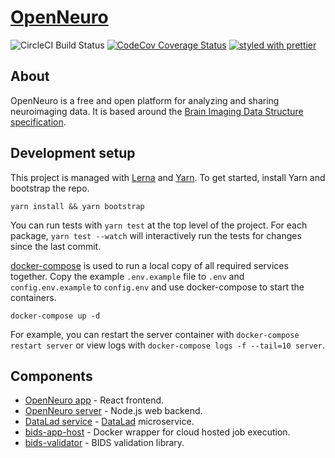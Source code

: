 # [OpenNeuro](https://openneuro.org)

![CircleCI Build Status](https://circleci.com/gh/OpenNeuroOrg/openneuro.png?circle-token=d1fa3abe9dd6db187f656da7e7063663a67a2b69&style=shield)
[![CodeCov Coverage Status](https://codecov.io/gh/OpenNeuroOrg/openneuro/branch/master/graph/badge.svg)](https://codecov.io/gh/OpenNeuroOrg/openneuro)
[![styled with prettier](https://img.shields.io/badge/styled_with-prettier-ff69b4.svg)](https://github.com/prettier/prettier)

## About

OpenNeuro is a free and open platform for analyzing and sharing neuroimaging data. It is based around the [Brain Imaging Data Structure specification](http://bids.neuroimaging.io/).

## Development setup

This project is managed with [Lerna](https://lernajs.io/) and [Yarn](https://yarnpkg.com/). To get started, install Yarn and bootstrap the repo.

```shell
yarn install && yarn bootstrap
```

You can run tests with `yarn test` at the top level of the project. For each package, `yarn test --watch` will interactively run the tests for changes since the last commit.

[docker-compose](https://docs.docker.com/compose/overview/) is used to run a local copy of all required services together. Copy the example `.env.example` file to `.env` and `config.env.example` to `config.env` and use docker-compose to start the containers.

```shell
docker-compose up -d
```

For example, you can restart the server container with `docker-compose restart server` or view logs with `docker-compose logs -f --tail=10 server`.

## Components

* [OpenNeuro app](packages/openneuro-app) - React frontend.
* [OpenNeuro server](packages/openneuro-server) - Node.js web backend.
* [DataLad service](https://github.com/OpenNeuroOrg/datalad-service) - [DataLad](http://datalad.org/) microservice.
* [bids-app-host](https://github.com/OpenNeuroOrg/bids-app-host) - Docker wrapper for cloud hosted job execution.
* [bids-validator](https://github.com/bids-standard/bids-validator) - BIDS validation library.
